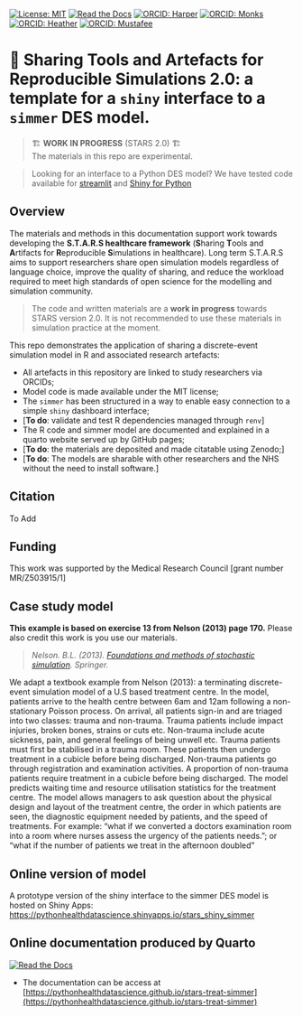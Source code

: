 [![License: MIT](https://img.shields.io/badge/License-MIT-yellow.svg)](https://opensource.org/licenses/MIT)
[![Read the Docs](https://readthedocs.org/projects/pip/badge/?version=latest)](https://tommonks.github.io/treat-sim-rsimmer/)
[![ORCID: Harper](https://img.shields.io/badge/ORCID-0000--0001--5274--5037-brightgreen)](https://orcid.org/0000-0001-5274-5037)
[![ORCID: Monks](https://img.shields.io/badge/ORCID-0000--0003--2631--4481-brightgreen)](https://orcid.org/0000-0003-2631-4481)
[![ORCID: Heather](https://img.shields.io/badge/ORCID-0000--0002--6596--3479-brightgreen)](https://orcid.org/0000-0002-6596-3479)
[![ORCID: Mustafee](https://img.shields.io/badge/ORCID-0000--0002--2204--8924-brightgreen)](https://orcid.org/0000-0002-2204-8924)

# 💫  Sharing Tools and Artefacts for Reproducible Simulations 2.0: a template for a `shiny` interface to a `simmer` DES model.

> 🏗 **WORK IN PROGRESS** (STARS 2.0) 🏗️   
  > The materials in this repo are experimental. 


> Looking for an interface to a Python DES model? We have tested code available for [streamlit](https://github.com/pythonhealthdatascience/stars-streamlit-example) and [Shiny for Python](https://github.com/pythonhealthdatascience/stars-ciw-example)

## Overview

  The materials and methods in this documentation support work towards developing the **S.T.A.R.S healthcare framework** (**S**haring **T**ools and **A**rtifacts for **R**eproducible **S**imulations in healthcare).  Long term S.T.A.R.S aims to support researchers share open simulation models regardless of language choice, improve the quality of sharing, and reduce the workload required to meet high standards of open science for the modelling and simulation community.

> The code and written materials are a **work in progress** towards STARS version 2.0. It is not recommended to use these materials in simulation practice at the moment.
  
This repo demonstrates the application of sharing a discrete-event simulation model in R and associated research artefacts:  
  
  * All artefacts in this repository are linked to study researchers via ORCIDs;
  * Model code is made available under the MIT license;
  * The `simmer` has been structured in a way to enable easy connection to a simple `shiny` dashboard interface;
  * [**To do**: validate and test R dependencies managed through `renv`]
  *  The R code and simmer model are documented and explained in a quarto website served up by GitHub pages;
  * [**To do**: the materials are deposited and made citatable using Zenodo;]
  * [**To do**: The models are sharable with other researchers and the NHS without the need to install software.]
  
## Citation

To Add

## Funding

This work was supported by the Medical Research Council [grant number MR/Z503915/1]

## Case study model

**This example is based on exercise 13 from Nelson (2013) page 170.**  Please also credit this work is you use our materials.

> *Nelson. B.L. (2013). [Foundations and methods of stochastic simulation](https://www.amazon.co.uk/Foundations-Methods-Stochastic-Simulation-International/dp/1461461596/ref=sr_1_1?dchild=1&keywords=foundations+and+methods+of+stochastic+simulation&qid=1617050801&sr=8-1). Springer.* 

We adapt a textbook example from Nelson (2013): a terminating discrete-event simulation model of a U.S based treatment centre. In the model, patients arrive to the health centre between 6am and 12am following a non-stationary Poisson process. On arrival, all patients sign-in and are triaged into two classes: trauma and non-trauma. Trauma patients include impact injuries, broken bones, strains or cuts etc. Non-trauma include acute sickness, pain, and general feelings of being unwell etc. Trauma patients must first be stabilised in a trauma room. These patients then undergo treatment in a cubicle before being discharged. Non-trauma patients go through registration and examination activities. A proportion of non-trauma patients require treatment in a cubicle before being discharged. The model predicts waiting time and resource utilisation statistics for the treatment centre. The model allows managers to ask question about the physical design and layout of the treatment centre, the order in which patients are seen, the diagnostic equipment needed by patients, and the speed of treatments. For example: “what if we converted a doctors examination room into a room where nurses assess the urgency of the patients needs.”; or “what if the number of patients we treat in the afternoon doubled” 

## Online version of model

A prototype version of the shiny interface to the simmer DES model is hosted on Shiny Apps: https://pythonhealthdatascience.shinyapps.io/stars_shiny_simmer


## Online documentation produced by Quarto

[![Read the Docs](https://readthedocs.org/projects/pip/badge/?version=latest)](https://pythonhealthdatascience.github.io/stars-treat-simmer)

* The documentation can be access at [https://pythonhealthdatascience.github.io/stars-treat-simmer](https://pythonhealthdatascience.github.io/stars-treat-simmer)
